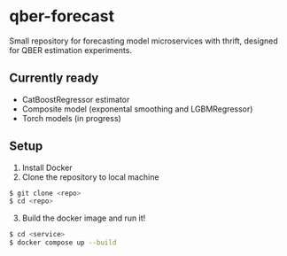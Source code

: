# qber-forecast
Small repository for forecasting model microservices with thrift, designed for QBER estimation experiments.

## Currently ready
* CatBoostRegressor estimator
* Composite model (exponental smoothing and LGBMRegressor)
* Torch models (in progress)

## Setup
1. Install Docker
2. Clone the repository to local machine
```bash
$ git clone <repo>
$ cd <repo>
```
3. Build the docker image and run it!
```bash
$ cd <service>
$ docker compose up --build
```
